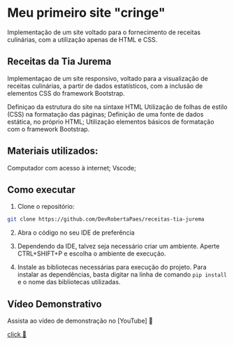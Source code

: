 # Meu primeiro site "cringe"

Implementação de um site voltado para o fornecimento de
receitas culinárias, com a utilização apenas de HTML e CSS.

## Receitas da Tia Jurema

Implementaçao de um site responsivo, voltado para a
visualização de receitas culinárias, a partir de dados
estatísticos, com a inclusão de elementos CSS do framework
Bootstrap.

Definiçao da estrutura do site na sintaxe HTML
Utilização de folhas de estilo (CSS) na formatação das páginas;
Definição de uma fonte de dados estática, no próprio HTML;
Utilização elementos básicos de formatação com o framework
Bootstrap.

## Materiais utilizados:

Computador com acesso à internet;
Vscode;

## Como executar
1. Clone o repositório: 
```bash
git clone https://github.com/DevRobertaPaes/receitas-tia-jurema
```
2. Abra o código no seu IDE de preferência

3. Dependendo da IDE, talvez seja necessário criar um ambiente. Aperte CTRL+SHIFT+P e escolha o ambiente de execução.

3. Instale as bibliotecas necessárias para execução do projeto. Para instalar as dependências, basta digitar na linha de comando `pip install` e o nome das bibliotecas utilizadas.

## Vídeo Demonstrativo

Assista ao vídeo de demonstração no [YouTube] 🎯

[click 📲](https://www.youtube.com/watch?v=lUlshnpz5VM)
